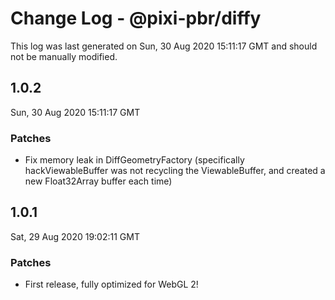 # Change Log - @pixi-pbr/diffy

This log was last generated on Sun, 30 Aug 2020 15:11:17 GMT and should not be manually modified.

## 1.0.2
Sun, 30 Aug 2020 15:11:17 GMT

### Patches

- Fix memory leak in DiffGeometryFactory (specifically hackViewableBuffer was not recycling the ViewableBuffer, and created a new Float32Array buffer each time)

## 1.0.1
Sat, 29 Aug 2020 19:02:11 GMT

### Patches

- First release, fully optimized for WebGL 2!

